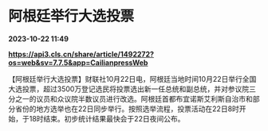 # 阿根廷举行大选投票

**2023-10-22 11:49**

**https://api3.cls.cn/share/article/1492272?os=web&sv=7.7.5&app=CailianpressWeb**

【阿根廷举行大选投票】财联社10月22日电，阿根廷当地时间10月22日举行全国大选投票，超过3500万登记选民将投票选出新一任总统和副总统，并对参议院三分之一的议员和众议院半数议员进行改选。阿根廷首都布宜诺斯艾利斯自治市和部分省份的地方选举也在22日同步举行。按照选举流程，投票活动在22日8时开始，于18时结束。初步统计结果最快会于22日夜间公布。